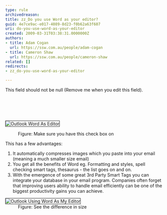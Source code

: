 ```yaml
---
type: rule
archivedreason: 
title: zz_Do you use Word as your editor?
guid: 4e7ce9ac-e017-4089-8d23-f0b62a63f607
uri: do-you-use-word-as-your-editor
created: 2009-03-31T03:38:31.0000000Z
authors:
- title: Adam Cogan
  url: https://ssw.com.au/people/adam-cogan
- title: Cameron Shaw
  url: https://ssw.com.au/people/cameron-shaw
related: []
redirects:
- zz_do-you-use-word-as-your-editor

---
```



This field should not be null (Remove me when you edit this field).
<br><excerpt class='endintro'></excerpt><br>
<h2><a name="UseWORDAsEditor"></a>&#160;</h2>
<p><img style="border-right&#58;1px solid;border-top&#58;1px solid;border-left&#58;1px solid;border-bottom&#58;1px solid;" alt="Outlook Word As Editor" src="/Standards/Communication/RulesToBetterEmail/PublishingImages/OutlookWordAsEditor.gif" border="1" /> </p>
<dl class="image">
<dd>Figure&#58; Make sure you have this check box on</dd></dl>
<p>This has a few advantages&#58;</p>
<ol>
<li>It automatically compresses images which you paste into your email (meaning a much smaller size email) 
<li>You get all the benefits of Word eg. Formatting and styles, spell checking smart tags, thesaurus - the list goes on and on. 
<li>With the emergence of some great 3rd Party Smart Tags you can integrate your database in your email program. Companies often forget that improving users ability to handle email efficiently can be one of the biggest productivity gains you can achieve. </li></ol>
<dl class="image">
<dt><img style="border-right&#58;1px solid;border-top&#58;1px solid;border-left&#58;1px solid;border-bottom&#58;1px solid;" alt="Outlook Using Word As My Editor" src="/Standards/Communication/RulesToBetterEmail/PublishingImages/OutlookUsingWordAsMyEditor.gif" border="1" /> 
<dd>Figure&#58; See the difference in size </dd></dl>


